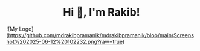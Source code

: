 <h1 align="center">Hi 👋, I'm Rakib!</h1>

![My Logo] (https://github.com/mdrakibpramanik/mdrakibpramanik/blob/main/Screenshot%202025-06-12%20102232.png?raw=true)
